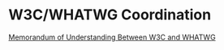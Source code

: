 # W3C/WHATWG Coordination

[Memorandum of Understanding Between W3C and WHATWG](https://www.w3.org/2019/04/WHATWG-W3C-MOU.html)
